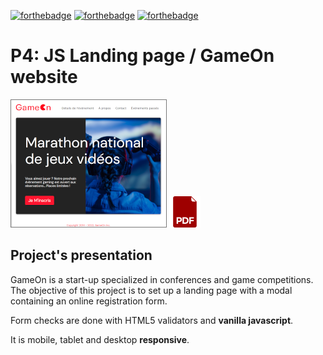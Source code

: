 [![forthebadge](https://forthebadge.com/images/badges/validated-html5.svg)](https://developer.mozilla.org/fr/docs/Glossary/HTML5)
[![forthebadge](https://forthebadge.com/images/badges/uses-css.svg)](https://developer.mozilla.org/fr/docs/Web/CSS)
[![forthebadge](https://forthebadge.com/images/badges/made-with-javascript.svg)](https://javascript.info/)

# P4: JS Landing page / GameOn website

[![Visit website](./vignette.png)](https://peanuts-83.github.io/GameOn-website-FR/dev/index.html)
[![Project's presentation SlideShow](./pdf.png)](Slide_P4.pdf)

## Project's presentation

GameOn is a start-up specialized in conferences and game competitions.
The objective of this project is to set up a landing page with a modal containing an online registration form.

Form checks are done with HTML5 validators and **vanilla javascript**.

It is mobile, tablet and desktop **responsive**.